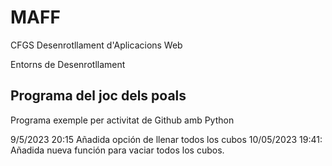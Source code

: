 # MAFF

CFGS Desenrotllament d'Aplicacions Web

Entorns de Desenrotllament

## Programa del joc dels poals

Programa exemple per activitat de Github amb Python

9/5/2023 20:15 Añadida opción de llenar todos los cubos
10/05/2023 19:41: Añadida nueva función para vaciar todos los cubos.
